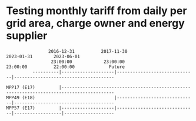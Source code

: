 # Testing monthly tariff from daily per grid area, charge owner and energy supplier

                    2016-12-31          2017-11-30                      2023-01-31        2023-06-01  
                     23:00:00            23:00:00                        23:00:00          22:00:00             Future
              ----------|--------------------|------------------------------|--------------------------------------
        
    MPP17 (E17)         |------------------------------------------------------------------------------------------
    MPP49 (E18)                              |------------------------------|--------------------------------------
    MPP57 (E17)         |--------------------|------------------------------|------------------|-------------------
